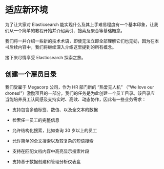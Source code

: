 # 适应新环境

为了让大家对 Elasticsearch 能实现什么及其上手难易程度有一个基本印象，让我们从一个简单的教程开始并介绍索引、搜索及聚合等基础概念。

我们将一并介绍一些新的技术术语，即使无法立即全部理解它们也无妨，因为在本书后续内容中，我们将继续深入介绍这里提到的所有概念。

接下来尽情享受 Elasticsearch 探索之旅。


## 创建一个雇员目录

我们受雇于 Megacorp 公司，作为 HR 部门新的 “热爱无人机” （"We love our drones!"）激励项目的一部分，我们的任务是为此创建一个员工目录。该目录应当能培养员工认同感及支持实时、高效、动态协作，因此有一些业务需求：

* 支持包含多值标签、数值、以及全文本的数据

* 检索任一员工的完整信息

* 允许结构化搜索，比如查询 30 岁以上的员工

* 允许简单的全文搜索以及较复杂的短语搜索

* 支持在匹配文档内容中高亮显示搜索片段

* 支持基于数据创建和管理分析仪表盘
